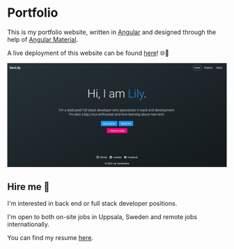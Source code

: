 # Portfolio

This is my portfolio website, written in [Angular](https://angular.io/) and designed through the help of [Angular Material](https://material.angular.io/).

A live deployment of this website can be found [here](https://www.lilyvandenbore.com)! 🌐🥳

![Preview image](preview.png)

## Hire me 💼

I'm interested in back end or full stack developer positions.

I'm open to both on-site jobs in Uppsala, Sweden and remote jobs internationally.

You can find my resume [here](src/assets/files/resume.pdf).
